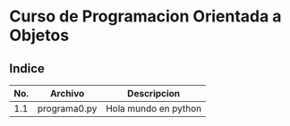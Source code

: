 # Curso de Programacion Orientada a Objetos

## Indice

|No.|Archivo|Descripcion|
|--|--|--|
|1.1|programa0.py|Hola mundo en python|
